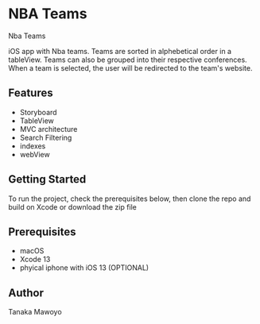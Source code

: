 # NBA Teams
Nba Teams 

iOS app with Nba teams. Teams are sorted in alphebetical order in a tableView. Teams can also be grouped into their respective conferences. When a team is selected, the user will be redirected to the team's website.

## Features
* Storyboard
* TableView
* MVC architecture 
* Search Filtering
* indexes
* webView

## Getting Started
To run the project, check the prerequisites below, then clone the repo and build
 on Xcode or download the zip file

## Prerequisites
*   macOS
*   Xcode 13
*   phyical iphone with iOS 13 (OPTIONAL)

## Author
Tanaka Mawoyo
